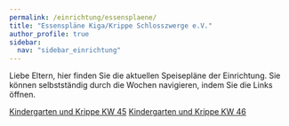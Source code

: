 ```yaml
---
permalink: /einrichtung/essensplaene/
title: "Essenspläne Kiga/Krippe Schlosszwerge e.V."
author_profile: true
sidebar:  
  nav: "sidebar_einrichtung"
---
```


Liebe Eltern, hier finden Sie die aktuellen Speisepläne der Einrichtung.
Sie können selbstständig durch die Wochen navigieren, indem Sie die 
Links öffnen. 


[Kindergarten und Krippe KW 45](https://vitaminreich.bio/wp-content/uploads/2023/04/KW_45_Paprika_Speiseplan.pdf)
[Kindergarten und Krippe KW 46](https://vitaminreich.bio/wp-content/uploads/2023/04/KW_46_Paprika_Speiseplan.pdf)

